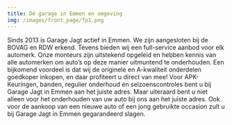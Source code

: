 ```yaml
---
title: Dé garage in Emmen en omgeving
img: /images/front_page/fp1.png
---
```

Sinds 2013 is Garage Jagt actief in Emmen. We zijn aangesloten bij de BOVAG en RDW erkend. Tevens bieden wij een full-service aanbod voor elk automerk. Onze monteurs zijn uitstekend opgeleid en hebben kennis van alle automerken om auto’s op deze manier uitmuntend te onderhouden. Een bijkomend voordeel is dat wij de originele en A-kwaliteit onderdelen goedkoper inkopen, en daar profiteert u direct van mee! Voor APK-Keuringen, banden, regulier onderhoud én seizoenscontroles bent u bij Garage Jagt in Emmen aan het juiste adres. Maar uiteraard bent u niet alleen voor het onderhouden van uw auto bij ons aan het juiste adres. Ook voor de aankoop van een nieuwe auto of een jong gebruikte occasion zult u bij Garage Jagt in Emmen gegarandeerd slagen.
